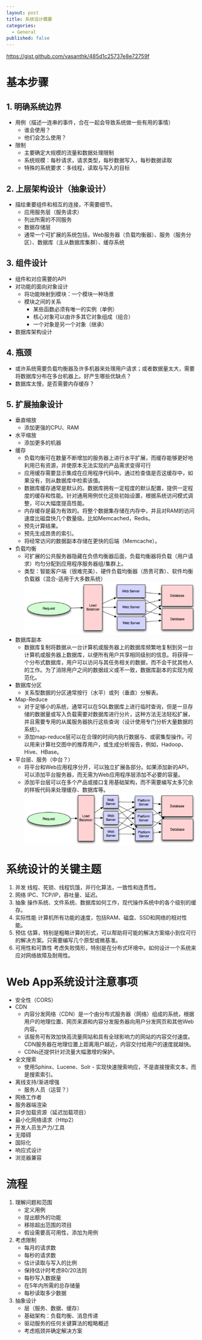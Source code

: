 ```yaml
---
layout: post
title: 系统设计概要
categories:
  - General
published: false
---
```

https://gist.github.com/vasanthk/485d1c25737e8e72759f

# 基本步骤

## 1. 明确系统边界

- 用例（描述一连串的事件，合在一起会导致系统做一些有用的事情）
	- 谁会使用？
	- 他们会怎么使用？
- 限制
	- 主要确定大规模的流量和数据处理限制
	- 系统规模：每秒请求，请求类型，每秒数据写入，每秒数据读取
	- 特殊的系统要求：多线程，读取与写入的目标

## 2. 上层架构设计（抽象设计）

- 描绘重要组件和相互的连接，不需要细节。
	- 应用服务层（服务请求）
	- 列出所需的不同服务
	- 数据存储层
	- 通常一个可扩展的系统包括，Web服务器（负载均衡器）、服务（服务分区）、数据库（主从数据库集群）、缓存系统

## 3. 组件设计

- 组件和对应需要的API
- 对功能的面向对象设计
	- 将功能映射到模块：一个模块一种场景
	- 模块之间的关系
		- 某些函数必须有唯一的实例（单例）
		- 核心对象可以由许多其它对象组成（组合）
		- 一个对象是另一个对象（继承）
- 数据库架构设计

## 4. 瓶颈

- 或许系统需要负载均衡器及许多机器来处理用户请求；或者数据量太大，需要将数据库分布在多台机器上。好产生哪些优缺点？
- 数据库太慢，是否需要内存缓存？

## 5. 扩展抽象设计

- 垂直缩放
	- 添加更强的CPU、RAM
- 水平缩放
	- 添加更多的机器
- 缓存
	- 负载均衡可在数量不断增加的服务器上进行水平扩展，而缓存能够更好地利用已有资源，并使原本无法实现的产品需求变得可行
	- 应用缓存需要显示集成在应用程序代码中。通过检查值是否这缓存中，如果没有，则从数据库中检索该值。
	- 数据库缓存通常是默认的。数据库拥有一定程度的默认配置，提供一定程度的缓存和性能。针对通用用例优化这些初始设置，根据系统访问模式调整，可以大幅度提高性能。
	- 内存缓存是最为有效的。将整个数据集存储在内存中，并且对RAM的访问速度比磁盘快几个数量级。比如Memcached，Redis。
	- 预先计算结果。
	- 预先生成昂贵的索引。
	- 将经常访问的数据副本存储在更快的后端（Memcache）。
- 负载均衡
	- 可扩展的公共服务器隐藏在负债均衡器后面，负载均衡器将负载（用户请求）均匀分配到应用程序服务器组/集群上。
	- 类型：智能客户端（很难完美）、硬件负载均衡器（昂贵可靠）、软件均衡负载器（混合-适用于大多数系统）
![](assets/images/2023-10/Pasted%20image%2020231014223634.png)
- 数据库副本
	- 数据库复制将数据从一台计算机或服务器上的数据库频繁地复制到另一台计算机或服务器上数据库，以便所有用户共享相同级别的信息。将获得一个分布式数据库，用户可以访问与其任务相关的数据，而不会干扰其他人的工作。为了消除用户之间的数据歧义或不一致，数据库副本的实现为规范化。
- 数据库分区
	- 关系型数据的分区通常按行（水平）或列（垂直）分解表。
- Map-Reduce
	- 对于足够小的系统，通常可以在SQL数据库上进行临时查询，但是一旦存储的数据量或写入负载需要对数据库进行分片，这种方法无法轻松扩展，并且需要专用的从属服务器执行这些查询（设计使用专门分析大量数据的系统）。
	- 添加map-reduce层可以在合理的时间内执行数据与、或密集型操作。可以用来计算社交图中的推荐用户，或生成分析报告，例如，Hadoop、Hive、HBase。
- 平台层、服务（中台？）
	- 将平台和Web应用程序分开，可以独立扩展各部分。如果添加新的API，可以添加平台服务器，而无需为Web应用程序层添加不必要的容量。
	- 添加平台层可以在多个产品或接口复用基础架构，而不需要编写太多冗余的样板代码来处理缓存、数据库等。
![](assets/images/2023-10/Pasted%20image%2020231014223650.png)

# 系统设计的关键主题

1. 并发
线程、死锁、线程饥饿，并行化算法，一致性和连贯性。
2. 网络
IPC、TCP/IP，吞吐量、延迟。
3. 抽象
操作系统、文件系统、数据库如何工作，现代操作系统中的各个级别的缓存。
4. 实际性能
计算机所有功能的速度，包括RAM、磁盘、SSD和网络的相对性能。
5. 预估
估算，特别是粗略计算的形式，可以帮助将可能的解决方案缩小到仅可行的解决方案。只需要编写几个原型或微基准。
6. 可用性和可靠性
考虑失败情形，特别是在分布式环境中。如何设计一个系统来应对网络故障及耐用性。

# Web App系统设计注意事项

- 安全性（CORS）
- CDN
	- 内容分发网络（CDN）是一个由分布式服务器（网络）组成的系统，根据用户的地理位置、网页来源和内容分发服务器向用户分发网页和其他Web内容。
	- 该服务可有效加快高流量网站和具有全球影响力的网站的内容交付速度。CDN服务器在地理位置上距离用户越近，内容交付给用户的速度就越快。
	- CDNs还提供针对流量大幅激增的保护。
- 全文搜索
	- 使用Sphinx、Lucene、Solr - 实现快速搜索响应，不是直接搜索文本，而是搜索索引。
- 离线支持/渐进增强
	- 服务人员（运营？）
- 网络工作者
- 服务器端渲染
- 异步加载资源（延迟加载项目）
- 最小化网络请求（Http2）
- 开发人员生产力/工具
- 无障碍
- 国际化
- 响应式设计
- 浏览器兼容


# 流程

1. 理解问题和范围
	- 定义用例
	- 提出额外的功能
	- 移除超出范围的项目
	- 假设需要高可用性，添加为用例
2. 考虑限制
	- 每月的请求数
	- 每秒的请求数
	- 估计读取与写入的比例
	- 保持估计时考虑80/20法则
	- 每秒写入数据量
	- 在5年内所需的总存储量
	- 每秒读取多少数据
3. 抽象设计
	- 层（服务、数据、缓存）
	- 基础架构：负载均衡、消息传递
	- 驱动服务的任何关键算法的粗略概述
	- 考虑瓶颈并确定解决方案